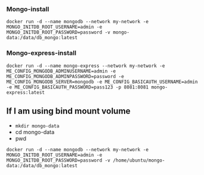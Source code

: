 ### Mongo-install 
```
docker run -d --name mongodb --network my-network -e MONGO_INITDB_ROOT_USERNAME=admin -e MONGO_INITDB_ROOT_PASSWORD=password -v mongo-data:/data/db_mongo:latest
```

### Mongo-express-install
```
docker run -d --name mongo-express --network my-network -e ME_CONFIG_MONGODB_ADMINUSERNAME=admin -e ME_CONFIG_MONGODB_ADMINPASSWORD=password -e ME_CONFIG_MONGODB_SERVER=mongodb -e ME_CONFIG_BASICAUTH_USERNAME=admin -e ME_CONFIG_BASICAUTH_PASSWORD=pass123 -p 8081:8081 mongo-express:latest
```

## If I am using bind mount volume 
- `mkdir mongo-data`
- cd  mongo-data
- pwd

```
docker run -d --name mongodb --network my-network -e MONGO_INITDB_ROOT_USERNAME=admin -e MONGO_INITDB_ROOT_PASSWORD=password -v /home/ubuntu/mongo-data:/data/db_mongo:latest
```
